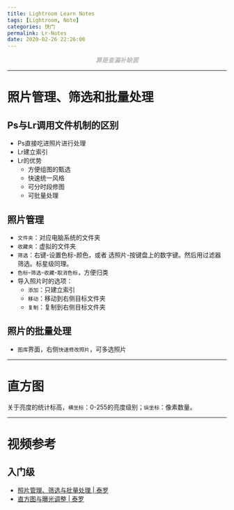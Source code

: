 ```yaml
---
title: Lightroom Learn Notes
tags: [Lightroom, Note]
categories: 快门
permalink: Lr-Notes
date: 2020-02-26 22:26:00
---
```

<center> <font color="#bababa">

***算是查漏补缺罢***

</font> </center>
<!--more-->

---

# 照片管理、筛选和批量处理

## Ps与Lr调用文件机制的区别

- Ps直接吃进照片进行处理
- Lr建立索引
- Lr的优势
    + 方便组图的甄选
    + 快速统一风格
    + 可分时段修图
    + 可批量处理

## 照片管理

- `文件夹`：对应电脑系统的文件夹
- `收藏夹`：虚拟的文件夹
- `筛选`：右键-设置色标-颜色，或者 选照片-按键盘上的数字键。然后用过滤器筛选。标星级同理。
- `色标`-`筛选`-`收藏`-`取消色标`，方便归类
- 导入照片时的选项：
    + `添加`：只建立索引
    + `移动`：移动到右侧目标文件夹
    + `复制`：复制到右侧目标文件夹

## 照片的批量处理

- `图库`界面，右侧`快速修改照片`，可多选照片

---

# 直方图

关于亮度的统计标高，`横坐标`：0-255的亮度级别；`纵坐标`：像素数量。

---

# 视频参考

## 入门级

- [照片管理、筛选与批量处理 | 泰罗](https://www.bilibili.com/video/av91781253)
- [直方图与曝光调整 | 泰罗](https://www.bilibili.com/video/av93534402)
